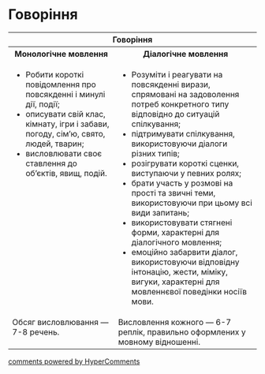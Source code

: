 <div id="hypercomments_widget" class="js-hypercomments-widget invisible"></div>

# Говоріння

<table>
<thead>
  <tr>
    <th colspan="2">Говоріння</th>
  </tr>
</thead>
<tbody>
            <tr>
                <th>Монологічне мовлення</th>
                <th>Діалогічне мовлення</th>
            </tr>
            <tr>
<td style="vertical-align:top !important;">
<ul>
<li>Робити короткі повідомлення про повсякденні і минулі дії, події;</li>
<li>описувати свій клас, кімнату, ігри і забави, погоду, сім’ю, свято, людей, тварин;</li>
<li>висловлювати своє ставлення до об’єктів, явищ, подій.</li>
</ul>
</td>
<td style="vertical-align:top !important;">
<ul>
<li>Розуміти і реагувати на повсякденні вирази, спрямовані на задоволення потреб конкретного типу відповідно до ситуацій спілкування;</li>
<li>підтримувати спілкування, використовуючи діалоги різних типів;</li>
<li>розігрувати короткі сценки, виступаючи у певних ролях;</li>
<li>брати участь у розмові на прості та звичні теми, використовуючи при цьому всі види запитань;</li>
<li>використовувати стягнені форми, характерні для діалогічного мовлення;</li>
<li>емоційно забарвити діалог, використовуючи відповідну інтонацію, жести, міміку, вигуки, характерні для мовленнєвої поведінки носіїв мови.</li>
</ul>
</td>
            <tr>
<td style="vertical-align:top !important;">
Обсяг висловлювання — 7-8 речень.
</td>
<td style="vertical-align:top !important;">
Висловлення кожного — 6-7 реплік, правильно оформлених у мовному відношенні.
</td>
</tbody>
</table>

<div class="js-hypercomments-container">
    <a href="http://hypercomments.com" class="hc-link" title="comments widget">comments powered by HyperComments</a>
</div>